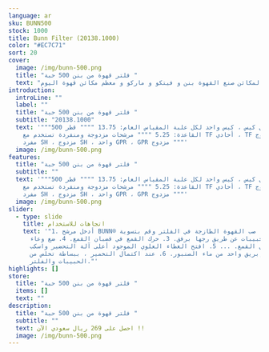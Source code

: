 ```yaml
---
language: ar
sku: BUNN500
stock: 1000
title: Bunn Filter (20138.1000)
color: "#EC7C71"
sort: 20
cover:
  image: /img/bunn-500.png
  title: "فلتر قهوة من بنن 500 حبة "
  text: "مناسبة لمكائن صنع القهوة بنن و فيتكو و ماركو و معظم مكائن قهوة اليوم "
introduction:
  introLine: ""
  label: ""
  title: "فلتر قهوة من بنن 500 حبة "
  subtitle: "20138.1000"
  text: '"""500 فلتر لكل كيس ، كيس واحد لكل علبة المقياس العام: 13.75 """" قطر
    القاعدة: 5.25 """" مرشحات مزدوجة ومنفردة تستخدم مع TF أحادي ، TF مزدوج ،
    مفرد SH ، مزدوج SH ، واحد GPR ، GPR مزدوج """'
  image: /img/bunn-500.png
features:
  title: "فلتر قهوة من بنن 500 حبة "
  subtitle: ""
  text: '"""500 فلتر لكل كيس ، كيس واحد لكل علبة المقياس العام: 13.75 """" قطر
    القاعدة: 5.25 """" مرشحات مزدوجة ومنفردة تستخدم مع TF أحادي ، TF مزدوج ،
    مفرد SH ، مزدوج SH ، واحد GPR ، GPR مزدوج """'
  image: /img/bunn-500.png
slider:
  - type: slide
    title: اتجاهات للاستخدام
    text: '"1. أدخل مرشح BUNN® في القمع. 2. صب القهوة الطازجة في الفلتر وقم بتسوية
      طبقة الحبيبات عن طريق رجها برفق. 3. حرك القمع في قضبان القمع. 4. ضع وعاء
      فارغ أسفل القمع. ... 5. افتح الغطاء العلوي الموجود أعلى آلة التحضير واسكب
      في إبريق واحد من ماء الصنبور. 6. عند اكتمال التخمير ، ببساطة تخلص من
      الحبيبات والفلتر."'
highlights: []
store:
  title: "فلتر قهوة من بنن 500 حبة "
  items: []
  text: ""
description:
  title: "فلتر قهوة من بنن 500 حبة "
  subtitle: ""
  text: احصل على 269 ريال سعودي الآن !!
  image: /img/bunn-500.png
---
```

